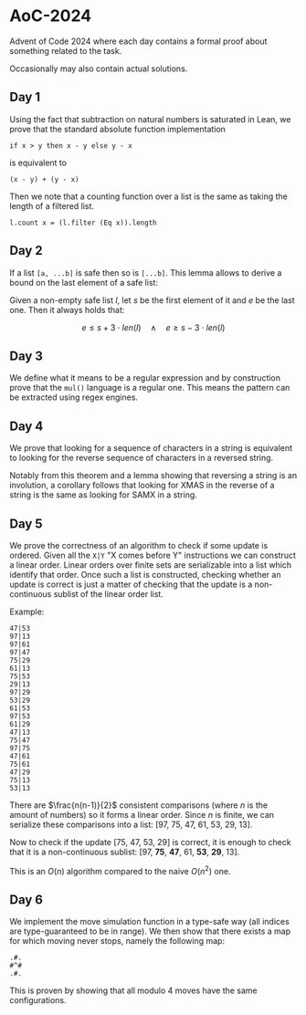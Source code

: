# AoC-2024

Advent of Code 2024 where each day contains a formal proof about something related to the task.

Occasionally may also contain actual solutions.

## Day 1

Using the fact that subtraction on natural numbers is saturated in Lean, we prove that the standard absolute function implementation

```lean
if x > y then x - y else y - x
```

is equivalent to

```lean
(x - y) + (y - x)
```

Then we note that a counting function over a list is the same as taking the length of a filtered list.

```lean
l.count x = (l.filter (Eq x)).length
```

## Day 2

If a list `[a, ...b]` is safe then so is `[...b]`. This lemma allows to derive a bound on the last element of a safe list:

Given a non-empty safe list $l$, let $s$ be the first element of it and $e$ be the last one. Then it always holds that:

$$
	e \le s + 3 \cdot len(l) \quad\land\quad e \ge s - 3 \cdot len(l)
$$

## Day 3

We define what it means to be a regular expression and by construction prove that the `mul()` language is a regular one. This means the pattern can be extracted using regex engines.

## Day 4

We prove that looking for a sequence of characters in a string is equivalent to looking for the reverse sequence of characters in a reversed string.

Notably from this theorem and a lemma showing that reversing a string is an involution, a corollary follows that looking for XMAS in the reverse of a string is the same as looking for SAMX in a string.

## Day 5

We prove the correctness of an algorithm to check if some update is ordered. Given all the `X|Y` "X comes before Y" instructions we can construct a linear order. Linear orders over finite sets are serializable into a list which identify that order. Once such a list is constructed, checking whether an update is correct is just a matter of checking that the update is a non-continuous sublist of the linear order list.

Example:

```
47|53
97|13
97|61
97|47
75|29
61|13
75|53
29|13
97|29
53|29
61|53
97|53
61|29
47|13
75|47
97|75
47|61
75|61
47|29
75|13
53|13
```

There are $\frac{n(n-1)}{2}$ consistent comparisons (where $n$ is the amount of numbers) so it forms a linear order. Since $n$ is finite, we can serialize these comparisons into a list: [97, 75, 47, 61, 53, 29, 13].

Now to check if the update [75, 47, 53, 29] is correct, it is enough to check that it is a non-continuous sublist: [97, **75**, **47**, 61, **53**, **29**, 13].

This is an $O(n)$ algorithm compared to the naive $O(n^2)$ one.

## Day 6

We implement the move simulation function in a type-safe way (all indices are type-guaranteed to be in range). We then show that there exists a map for which moving never stops, namely the following map:

```
.#.
#^#
.#.
```

This is proven by showing that all modulo 4 moves have the same configurations.
